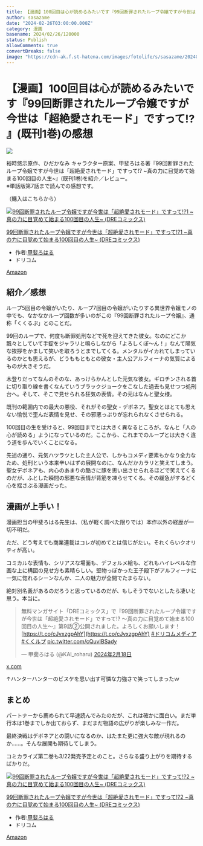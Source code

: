 ```yaml
---
title: 【漫画】100回目は心が読めるみたいです『99回断罪されたループ令嬢ですが今世は「超絶愛されモード」ですって!? 』(既刊1巻)の感想
author: sasazame
date: "2024-02-26T03:00:00.000Z"
category: 漫画
basename: 2024/02/26/120000
status: Publish
allowComments: true
convertBreaks: false
image: "https://cdn-ak.f.st-hatena.com/images/fotolife/s/sasazame/20240222/20240222210741.png"
---
```

# 【漫画】100回目は心が読めるみたいです『99回断罪されたループ令嬢ですが今世は「超絶愛されモード」ですって!? 』(既刊1巻)の感想

![](https://cdn-ak.f.st-hatena.com/images/fotolife/s/sasazame/20240222/20240222210741.png)

裕時悠示原作、ひだかなみ キャラクター原案、甲斐ろはる著『99回断罪されたループ令嬢ですが今世は「超絶愛されモード」ですって!? ~真の力に目覚めて始まる100回目の人生~』(既刊1巻)を紹介／レビュー。  
※単話版第7話まで読んでの感想です。

（購入はこちらから）  

[![99回断罪されたループ令嬢ですが今世は「超絶愛されモード」ですって!?1 ~真の力に目覚めて始まる100回目の人生~ (DREコミックス)](https://m.media-amazon.com/images/I/51x8Gmg1sIL._SL500_.jpg "99回断罪されたループ令嬢ですが今世は「超絶愛されモード」ですって!?1 ~真の力に目覚めて始まる100回目の人生~ (DREコミックス)")](https://www.amazon.co.jp/dp/443432635X?tag=mochig08-22&linkCode=ogi&th=1&psc=1)

[99回断罪されたループ令嬢ですが今世は「超絶愛されモード」ですって!?1 ~真の力に目覚めて始まる100回目の人生~ (DREコミックス)](https://www.amazon.co.jp/dp/443432635X?tag=mochig08-22&linkCode=ogi&th=1&psc=1)

-   作者:[甲斐ろはる](https://d.hatena.ne.jp/keyword/%B9%C3%C8%E5%A4%ED%A4%CF%A4%EB)
-   ドリコム

[Amazon](https://www.amazon.co.jp/dp/443432635X?tag=mochig08-22&linkCode=ogi&th=1&psc=1)

<!-- Extended Body -->

## 紹介／感想

ループ5回目の令嬢がいたり、ループ7回目の令嬢がいたりする異世界令嬢モノの中でも、なかなかループ回数が多いのがこの『99回断罪されたループ令嬢』、通称「くくるぷ」とのことだ。

99回のループで、何度も断罪処刑などで死を迎えてきた彼女。なのにどこか飄々としていて手錠をジャラリと鳴らしながら「よろしくぽ～ん！」なんて陽気な挨拶をかまして笑いを取ろうとまでしてくる。メンタルがイカれてしまっているのかとも思えるが、どうももともとの彼女・主人公アルフィーナの気質によるものが大きそうだ。

木登りだってなんのそのな、あっけらかんとした元気な彼女。ギロチンされる首に切り取り線を書くなんていうブラックジョークをこなした過去も見せつつ処刑台へ。そして、そこで見せられる狂気の表情。その元はなんと聖女様。

既刊の範囲内での最大の悪役、それがその聖女・デボネア。聖女とはとても思えない愉悦で歪んだ表情を見せ、その邪悪っぷりが忘れられなくさせられる。

100回目の生を受けると、99回目までとは大きく異なるところが。なんと「人の心が読める」ようになっているのだ。ここから、これまでのループとは大きく違う道を歩んでいくことになる。

  

先述の通り、元気ハツラツとした主人公で、しかもコメディ要素もかなり全力なため、処刑という本来辛いはずの展開なのに、なんだかカラリと笑えてしまう。聖女デボネアも、内心のあまりの酷さに豚を思い出させられるほどで笑えてくるのだが、ふとした瞬間の邪悪な表情が背筋を凍らせてくる。その緩急がするどく心を揺さぶる漫画だった。

## 漫画が上手い！

漫画担当の甲斐ろはる先生は、（私が軽く調べた限りでは）本作以外の経歴が一切不明だ。

ただ、どう考えても商業連載はコレが初めてとは信じがたい。それくらいクオリティが高い。

コミカルな表情も、シリアスな場面も、デフォルメ絵も、どれもハイレベルな作画な上に構図の見せ方も素晴らしい。堅物っぽかった王子殿下がアルフィーナに一気に惚れるシーンなんか、二人の魅力が全開でたまらない。

絶対別名義があるのだろうと思っているのだが、もしそうでないとしたら凄いと思う。本当に。

> 無料マンガサイト「DREコミックス」で『99回断罪されたループ令嬢ですが今世は「超絶愛されモード」ですって!? 〜真の力に目覚めて始まる100回目の人生〜』第9話②公開されました。よろしくお願いします！ [https://t.co/cJvxzgpAhY](https://t.co/cJvxzgpAhY) [#ドリコムメディア](https://twitter.com/hashtag/%E3%83%89%E3%83%AA%E3%82%B3%E3%83%A0%E3%83%A1%E3%83%87%E3%82%A3%E3%82%A2?src=hash&ref_src=twsrc%5Etfw) [#くくルプ](https://twitter.com/hashtag/%E3%81%8F%E3%81%8F%E3%83%AB%E3%83%97?src=hash&ref_src=twsrc%5Etfw) [pic.twitter.com/cQuvIBSady](https://t.co/cQuvIBSady)
> 
> — 甲斐ろはる (@KAI\_roharu) [2024年2月18日](https://twitter.com/KAI_roharu/status/1759156827739312512?ref_src=twsrc%5Etfw)

[x.com](https://x.com/KAI_roharu/status/1759156827739312512?s=20)

↑ハンターハンターのビスケを思い出す可憐な力強さで笑ってしまったｗ

## まとめ

パートナーから薦められて早速読んでみたのだが、これは確かに面白い。まだ単行本は1巻までしか出ておらず、まだまだ物語の広がりが楽しみな一作だ。

最終決戦はデボネアとの闘いになるのか、はたまた更に強大な敵が現れるのか……。そんな展開も期待してしまう。

コミカライズ第二巻も3/22発売予定とのこと。さらなる盛り上がりを期待するばかりだ。

[![99回断罪されたループ令嬢ですが今世は「超絶愛されモード」ですって!?2 ~真の力に目覚めて始まる100回目の人生~ (DREコミックス)](https://m.media-amazon.com/images/I/519nfQfUqeL._SL500_.jpg "99回断罪されたループ令嬢ですが今世は「超絶愛されモード」ですって!?2 ~真の力に目覚めて始まる100回目の人生~ (DREコミックス)")](https://www.amazon.co.jp/dp/4434335413?tag=mochig08-22&linkCode=ogi&th=1&psc=1)

[99回断罪されたループ令嬢ですが今世は「超絶愛されモード」ですって!?2 ~真の力に目覚めて始まる100回目の人生~ (DREコミックス)](https://www.amazon.co.jp/dp/4434335413?tag=mochig08-22&linkCode=ogi&th=1&psc=1)

-   作者:[甲斐ろはる](https://d.hatena.ne.jp/keyword/%B9%C3%C8%E5%A4%ED%A4%CF%A4%EB)
-   ドリコム

[Amazon](https://www.amazon.co.jp/dp/4434335413?tag=mochig08-22&linkCode=ogi&th=1&psc=1)
